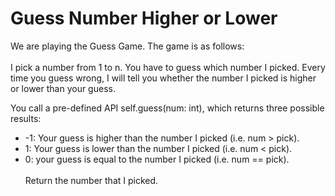 # Guess Number Higher or Lower

We are playing the Guess Game. The game is as follows:<br /><br />
I pick a number from 1 to n. You have to guess which number I picked.  Every time you guess wrong, I will tell you whether the number I picked is higher or lower than your guess.

You call a pre-defined API self.guess(num: int), which returns three possible results:
* -1: Your guess is higher than the number I picked (i.e. num > pick).
* 1: Your guess is lower than the number I picked (i.e. num < pick).
* 0: your guess is equal to the number I picked (i.e. num == pick). <br /><br />
Return the number that I picked.
